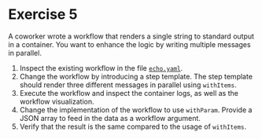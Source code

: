 # Exercise 5

A coworker wrote a workflow that renders a single string to standard output in a container. You want to enhance the logic by writing multiple messages in parallel.

1. Inspect the existing workflow in the file [`echo.yaml`](./echo.yaml).
2. Change the workflow by introducing a step template. The step template should render three different messages in parallel using `withItems`.
3. Execute the workflow and inspect the container logs, as well as the workflow visualization.
4. Change the implementation of the workflow to use `withParam`. Provide a JSON array to feed in the data as a workflow argument.
5. Verify that the result is the same compared to the usage of `withItems`.